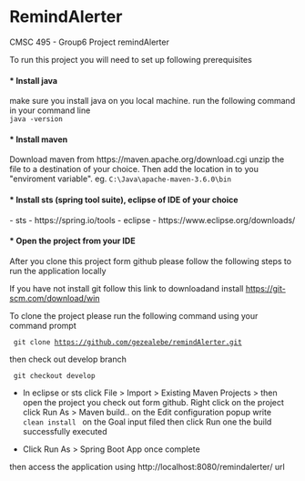 # RemindAlerter
CMSC 495 - Group6 Project remindAlerter

To run this project you will need to set up following prerequisites

<h4>* Install java </h4>
make sure you install java on you local machine. 
run the following command in your command line </br>
      <code>java -version</code>
<h4>* Install maven </h4>
Download maven from https://maven.apache.org/download.cgi
unzip the file to a destination of your choice. Then add the location in to you "enviroment variable".
 eg. <code>C:\Java\apache-maven-3.6.0\bin</code>
<h4>* Install sts (spring tool suite), eclipse of IDE of your choice </h4>
  - sts - https://spring.io/tools
  - eclipse - https://www.eclipse.org/downloads/
<h4>* Open the project from your IDE </h4>
After you clone this project form github please follow the following steps to run the application locally

If you have not install git follow this link to downloadand install https://git-scm.com/download/win

To clone the project please run the following command using your command prompt

<code> git clone https://github.com/gezealebe/remindAlerter.git </code>

then check out develop branch

<code> git checkout develop</code>

- In eclipse or sts click File > Import > Existing Maven Projects > then open the project you check out form github.
 Right click on the project click Run As > Maven build.. 
on the Edit configuration popup write <code> clean install </code> on the Goal input filed then click Run
one the build successfully executed

- Click Run As > Spring Boot App once complete

then access the application using http://localhost:8080/remindalerter/ url




